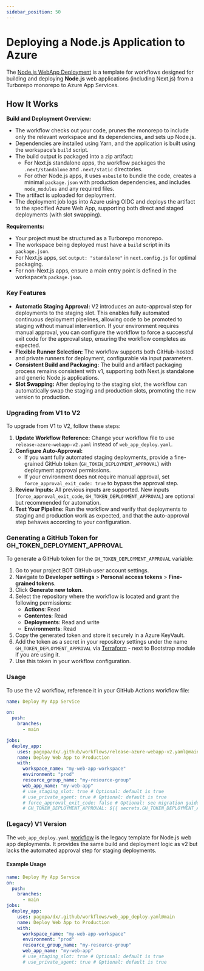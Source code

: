 ```yaml
---
sidebar_position: 50
---
```


# Deploying a Node.js Application to Azure

The
[Node.js WebApp Deployment](https://github.com/pagopa/dx/blob/main/.github/workflows/release-azure-webapp-v2.yaml)
is a template for workflows designed for building and deploying **Node.js** web
applications (including Next.js) from a Turborepo monorepo to Azure App
Services.

## How It Works

**Build and Deployment Overview:**

- The workflow checks out your code, prunes the monorepo to include only the
  relevant workspace and its dependencies, and sets up Node.js.
- Dependencies are installed using Yarn, and the application is built using the
  workspace’s `build` script.
- The build output is packaged into a zip artifact:
  - For Next.js standalone apps, the workflow packages the `.next/standalone`
    and `.next/static` directories.
  - For other Node.js apps, it uses `esbuild` to bundle the code, creates a
    minimal `package.json` with production dependencies, and includes
    `node_modules` and any required files.
- The artifact is uploaded for deployment.
- The deployment job logs into Azure using OIDC and deploys the artifact to the
  specified Azure Web App, supporting both direct and staged deployments (with
  slot swapping).

**Requirements:**

- Your project must be structured as a Turborepo monorepo.
- The workspace being deployed must have a `build` script in its `package.json`.
- For Next.js apps, set `output: "standalone"` in `next.config.js` for optimal
  packaging.
- For non-Next.js apps, ensure a main entry point is defined in the workspace’s
  `package.json`.

### Key Features

- **Automatic Staging Approval:** V2 introduces an auto-approval step for
  deployments to the staging slot. This enables fully automated continuous
  deployment pipelines, allowing code to be promoted to staging without manual
  intervention. If your environment requires manual approval, you can configure
  the workflow to force a successful exit code for the approval step, ensuring
  the workflow completes as expected.
- **Flexible Runner Selection:** The workflow supports both GitHub-hosted and
  private runners for deployment, configurable via input parameters.
- **Consistent Build and Packaging:** The build and artifact packaging process
  remains consistent with v1, supporting both Next.js standalone and generic
  Node.js applications.
- **Slot Swapping:** After deploying to the staging slot, the workflow can
  automatically swap the staging and production slots, promoting the new version
  to production.

### Upgrading from V1 to V2

To upgrade from V1 to V2, follow these steps:

1. **Update Workflow Reference:** Change your workflow file to use
   `release-azure-webapp-v2.yaml` instead of `web_app_deploy.yaml`.
2. **Configure Auto-Approval:**
   - If you want fully automated staging deployments, provide a fine-grained
     GitHub token (`GH_TOKEN_DEPLOYMENT_APPROVAL`) with deployment approval
     permissions.
   - If your environment does not require manual approval, set
     `force_approval_exit_code: true` to bypass the approval step.
3. **Review Inputs:** All previous inputs are supported. New inputs
   (`force_approval_exit_code`, `GH_TOKEN_DEPLOYMENT_APPROVAL`) are optional but
   recommended for automation.
4. **Test Your Pipeline:** Run the workflow and verify that deployments to
   staging and production work as expected, and that the auto-approval step
   behaves according to your configuration.

### Generating a GitHub Token for GH_TOKEN_DEPLOYMENT_APPROVAL

To generate a GitHub token for the `GH_TOKEN_DEPLOYMENT_APPROVAL` variable:

1. Go to your project BOT GitHub user account settings.
2. Navigate to **Developer settings** > **Personal access tokens** >
   **Fine-grained tokens**.
3. Click **Generate new token**.
4. Select the repository where the workflow is located and grant the following
   permissions:
   - **Actions**: Read
   - **Contentes**: Read
   - **Deployments**: Read and write
   - **Environments**: Read
5. Copy the generated token and store it securely in a Azure KeyVault.
6. Add the token as a secret in your repository settings under the name
   `GH_TOKEN_DEPLOYMENT_APPROVAL` via
   [Terraform](https://registry.terraform.io/providers/integrations/github/latest/docs/resources/actions_secret) -
   next to Bootstrap module if you are using it.
7. Use this token in your workflow configuration.

### Usage

To use the v2 workflow, reference it in your GitHub Actions workflow file:

```yaml
name: Deploy My App Service

on:
  push:
    branches:
      - main

jobs:
  deploy_app:
    uses: pagopa/dx/.github/workflows/release-azure-webapp-v2.yaml@main
    name: Deploy Web App to Production
    with:
      workspace_name: "my-web-app-workspace"
      environment: "prod"
      resource_group_name: "my-resource-group"
      web_app_name: "my-web-app"
      # use_staging_slot: true # Optional: default is true
      # use_private_agent: true # Optional: default is true
      # force_approval_exit_code: false # Optional: see migration guide
      # GH_TOKEN_DEPLOYMENT_APPROVAL: ${{ secrets.GH_TOKEN_DEPLOYMENT_APPROVAL }} # Required for auto-approval
```

### (Legacy) V1 Version

The `web_app_deploy.yaml`
[workflow](https://github.com/pagopa/dx/blob/main/.github/workflows/web_app_deploy.yaml)
is the legacy template for Node.js web app deployments. It provides the same
build and deployment logic as v2 but lacks the automated approval step for
staging deployments.

#### Example Usage

```yaml
name: Deploy My App Service
on:
  push:
    branches:
      - main
jobs:
  deploy_app:
    uses: pagopa/dx/.github/workflows/web_app_deploy.yaml@main
    name: Deploy Web App to Production
    with:
      workspace_name: "my-web-app-workspace"
      environment: "prod"
      resource_group_name: "my-resource-group"
      web_app_name: "my-web-app"
      # use_staging_slot: true # Optional: default is true
      # use_private_agent: true # Optional: default is true
```
